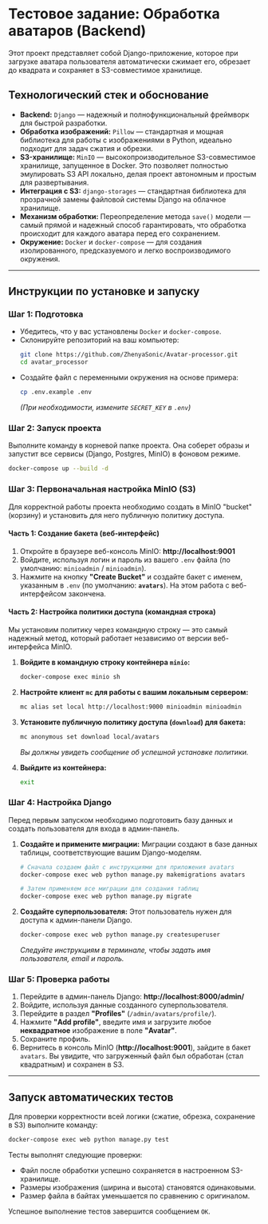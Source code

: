 # Тестовое задание: Обработка аватаров (Backend)

Этот проект представляет собой Django-приложение, которое при загрузке аватара пользователя автоматически сжимает его, обрезает до квадрата и сохраняет в S3-совместимое хранилище.

## Технологический стек и обоснование

-   **Backend:** `Django` — надежный и полнофункциональный фреймворк для быстрой разработки.
-   **Обработка изображений:** `Pillow` — стандартная и мощная библиотека для работы с изображениями в Python, идеально подходит для задач сжатия и обрезки.
-   **S3-хранилище:** `MinIO` — высокопроизводительное S3-совместимое хранилище, запущенное в Docker. Это позволяет полностью эмулировать S3 API локально, делая проект автономным и простым для развертывания.
-   **Интеграция с S3:** `django-storages` — стандартная библиотека для прозрачной замены файловой системы Django на облачное хранилище.
-   **Механизм обработки:** Переопределение метода `save()` модели — самый прямой и надежный способ гарантировать, что обработка происходит для каждого аватара перед его сохранением.
-   **Окружение:** `Docker` и `docker-compose` — для создания изолированного, предсказуемого и легко воспроизводимого окружения.

---

## Инструкции по установке и запуску

### Шаг 1: Подготовка

-   Убедитесь, что у вас установлены `Docker` и `docker-compose`.
-   Склонируйте репозиторий на ваш компьютер:
    ```bash
    git clone https://github.com/ZhenyaSonic/Avatar-processor.git
    cd avatar_processor
    ```
-   Создайте файл с переменными окружения на основе примера:
    ```bash
    cp .env.example .env
    ```
    *(При необходимости, измените `SECRET_KEY` в `.env`)*

### Шаг 2: Запуск проекта

Выполните команду в корневой папке проекта. Она соберет образы и запустит все сервисы (Django, Postgres, MinIO) в фоновом режиме.

```bash
docker-compose up --build -d
```

### Шаг 3: Первоначальная настройка MinIO (S3)

Для корректной работы проекта необходимо создать в MinIO "bucket" (корзину) и установить для него публичную политику доступа.

#### Часть 1: Создание бакета (веб-интерфейс)

1.  Откройте в браузере веб-консоль MinIO: **http://localhost:9001**
2.  Войдите, используя логин и пароль из вашего `.env` файла (по умолчанию: `minioadmin` / `minioadmin`).
3.  Нажмите на кнопку **"Create Bucket"** и создайте бакет с именем, указанным в `.env` (по умолчанию: **`avatars`**). На этом работа с веб-интерфейсом закончена.

#### Часть 2: Настройка политики доступа (командная строка)

Мы установим политику через командную строку — это самый надежный метод, который работает независимо от версии веб-интерфейса MinIO.

1.  **Войдите в командную строку контейнера `minio`:**
    ```bash
    docker-compose exec minio sh
    ```

2.  **Настройте клиент `mc` для работы с вашим локальным сервером:**
    ```sh
    mc alias set local http://localhost:9000 minioadmin minioadmin
    ```

3.  **Установите публичную политику доступа (`download`) для бакета:**
    ```sh
    mc anonymous set download local/avatars
    ```
    *Вы должны увидеть сообщение об успешной установке политики.*

4.  **Выйдите из контейнера:**
    ```bash
    exit
    ```

### Шаг 4: Настройка Django

Перед первым запуском необходимо подготовить базу данных и создать пользователя для входа в админ-панель.

1.  **Создайте и примените миграции:**
    Миграции создают в базе данных таблицы, соответствующие вашим Django-моделям.

    ```bash
    # Сначала создаем файл с инструкциями для приложения avatars
    docker-compose exec web python manage.py makemigrations avatars

    # Затем применяем все миграции для создания таблиц
    docker-compose exec web python manage.py migrate
    ```

2.  **Создайте суперпользователя:**
    Этот пользователь нужен для доступа к админ-панели Django.

    ```bash
    docker-compose exec web python manage.py createsuperuser
    ```
    *Следуйте инструкциям в терминале, чтобы задать имя пользователя, email и пароль.*

### Шаг 5: Проверка работы

1.  Перейдите в админ-панель Django: **http://localhost:8000/admin/**
2.  Войдите, используя данные созданного суперпользователя.
3.  Перейдите в раздел **"Profiles"** (`/admin/avatars/profile/`).
4.  Нажмите **"Add profile"**, введите имя и загрузите любое **неквадратное** изображение в поле **"Avatar"**.
5.  Сохраните профиль.
6.  Вернитесь в консоль MinIO (**http://localhost:9001**), зайдите в бакет `avatars`. Вы увидите, что загруженный файл был обработан (стал квадратным) и сохранен в S3.

---

## Запуск автоматических тестов

Для проверки корректности всей логики (сжатие, обрезка, сохранение в S3) выполните команду:

```bash
docker-compose exec web python manage.py test
```

Тесты выполнят следующие проверки:
-   Файл после обработки успешно сохраняется в настроенном S3-хранилище.
-   Размеры изображения (ширина и высота) становятся одинаковыми.
-   Размер файла в байтах уменьшается по сравнению с оригиналом.

Успешное выполнение тестов завершится сообщением `OK`.
